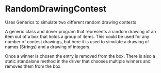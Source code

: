 # RandomDrawingContest
 Uses Generics to simulate two different random drawing contests
 
 A generic class and driver program that represents a random drawing of an item out of a box that holds a group of items. This could be used for any number of contest drawings, but here it is used to simulate a drawing of names (Strings) and a drawing of integers.
 
 Once a winner is chosen the entry is removed from the box. There is also a static standalone method in the driver that chooses multiple winners and removes them from the box.
